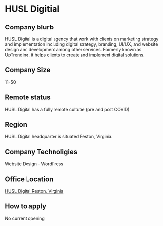 # HUSL Digitial

## Company blurb

HUSL Digital is a digital agency that work with clients on marketing strategy and implementation including digital strategy, branding, UI/UX, and website design and development among other services. Formerly known as UpTrending, it helps clients to create and implement digital solutions. 

## Company Size

11-50 

## Remote status

HUSL Digital has a fully remote cultutre (pre and post COVID)

## Region

HUSL Digital headquarter is situated Reston, Virginia.

## Company Technoligies

Website Design - WordPress

## Office Location

[HUSL Digital Reston, Virginia](https://www.bing.com/maps?where=Reston%2C%20VA%2020190%2C%20US)

## How to apply

No current opening



